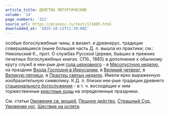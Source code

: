 ```yaml
---
article_title: ДЕЙСТВА ЛИТУРГИЧЕСКИЕ
volume: '14'
page_numbers: '321'
source_url: https://pravenc.ru/text/171605.html
downloaded_at: '2025-10-13T11:39:00Z'
---
```


особые богослужебные чины, в визант. и древнерус. традиции совершавшиеся (ныне большая часть Д. л. вышла из практики; см.: Никольский К., прот. О службах Русской Церкви, бывших в прежних печатных богослужебных книгах. СПб., 1885) в дополнение к обычному кругу служб в нек-рые дни [года церковного](<https://pravenc.ru/text/год церковный.html>) - в [Мясопустную неделю](<https://pravenc.ru/text/Мясопустную неделю.html>), на праздник [Входа Господня в Иерусалим](<https://pravenc.ru/text/Вход Господень в Иерусалим.html>), в [Великий четверг](<https://pravenc.ru/text/Великий четверг.html>), в [Великую пятницу](<https://pravenc.ru/text/Великую пятницу.html>), в [Праотец святых неделю](<https://pravenc.ru/text/Праотец святых неделю.html>). Имели ярко выраженную изобразительную символику. К Д. л. близки нек-рые традиции древнего [стационального богослужения](<https://pravenc.ru/text/стационального богослужения.html>) - в т. ч. восходящие к ним торжественные [крестные ходы](<https://pravenc.ru/text/крестные ходы.html>) на определенные праздники.

См. статьи [Омовение св. мощей](<https://pravenc.ru/text/Омовение св  мощей.html>), [Пещное действо](<https://pravenc.ru/text/Пещное действо.html>), [Страшный Суд](<https://pravenc.ru/text/Страшный Суд.html>), [Умовение ног](<https://pravenc.ru/text/Умовение ног.html>), [Шествие на осляти](<https://pravenc.ru/text/Шествие на осляти.html>).
